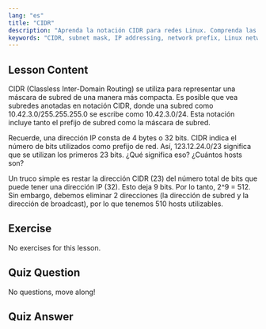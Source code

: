 ```yaml
---
lang: "es"
title: "CIDR"
description: "Aprenda la notación CIDR para redes Linux. Comprenda las máscaras de subred, el direccionamiento IP y el cálculo de hosts con esta guía para principiantes. ¡Mejore sus habilidades de red!"
keywords: "CIDR, subnet mask, IP addressing, network prefix, Linux networking, beginner, tutorial, guide"
---
```


## Lesson Content

CIDR (Classless Inter-Domain Routing) se utiliza para representar una máscara de subred de una manera más compacta. Es posible que vea subredes anotadas en notación CIDR, donde una subred como 10.42.3.0/255.255.255.0 se escribe como 10.42.3.0/24. Esta notación incluye tanto el prefijo de subred como la máscara de subred.

Recuerde, una dirección IP consta de 4 bytes o 32 bits. CIDR indica el número de bits utilizados como prefijo de red. Así, 123.12.24.0/23 significa que se utilizan los primeros 23 bits. ¿Qué significa eso? ¿Cuántos hosts son?

Un truco simple es restar la dirección CIDR (23) del número total de bits que puede tener una dirección IP (32). Esto deja 9 bits. Por lo tanto, 2^9 = 512. Sin embargo, debemos eliminar 2 direcciones (la dirección de subred y la dirección de broadcast), por lo que tenemos 510 hosts utilizables.

## Exercise

No exercises for this lesson.

## Quiz Question

No questions, move along!

## Quiz Answer
